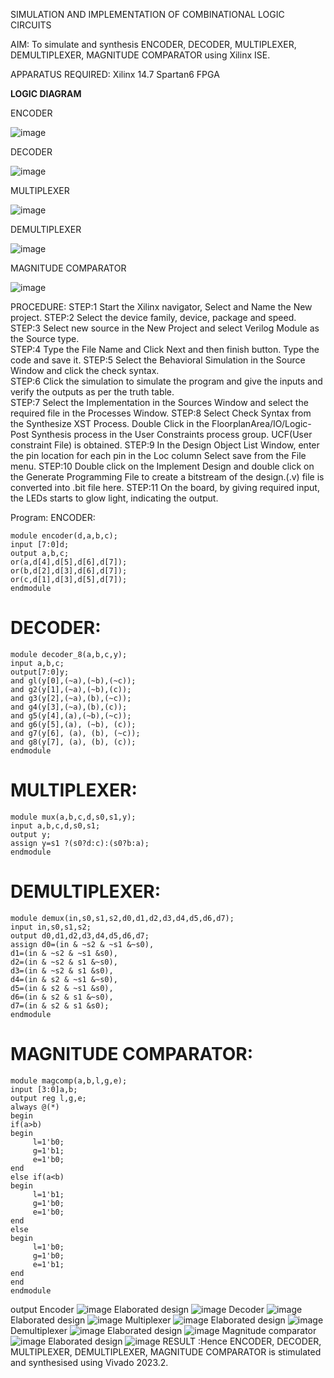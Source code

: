 SIMULATION AND IMPLEMENTATION OF  COMBINATIONAL LOGIC CIRCUITS

AIM: 
 To simulate and synthesis ENCODER, DECODER, MULTIPLEXER, DEMULTIPLEXER, MAGNITUDE COMPARATOR using Xilinx ISE.

APPARATUS REQUIRED:
Xilinx 14.7
Spartan6 FPGA

**LOGIC DIAGRAM**

ENCODER

![image](https://github.com/navaneethans/VLSI-LAB-EXP-2/assets/6987778/3cd1f95e-7531-4cad-9154-fdd397ac439e)


DECODER

![image](https://github.com/navaneethans/VLSI-LAB-EXP-2/assets/6987778/45a5e6cf-bbe0-4fd5-ac84-e5ad4477483b)


MULTIPLEXER

![image](https://github.com/navaneethans/VLSI-LAB-EXP-2/assets/6987778/427f75b2-8e67-44b9-ac45-a66651787436)


DEMULTIPLEXER

![image](https://github.com/navaneethans/VLSI-LAB-EXP-2/assets/6987778/1c45a7fc-08ac-4f76-87f2-c084e7150557)


MAGNITUDE COMPARATOR

![image](https://github.com/navaneethans/VLSI-LAB-EXP-2/assets/6987778/b2fe7a05-6bf7-4dcb-8f5d-28abbf7ea8c2)


  
PROCEDURE:
STEP:1  Start  the Xilinx navigator, Select and Name the New project.
STEP:2  Select the device family, device, package and speed.       
STEP:3  Select new source in the New Project and select Verilog Module as the Source type.                       
STEP:4  Type the File Name and Click Next and then finish button. Type the code and save it.
STEP:5  Select the Behavioral Simulation in the Source Window and click the check syntax.                       
STEP:6  Click the simulation to simulate the program and  give the inputs and verify the outputs as per the truth table.               
STEP:7  Select the Implementation in the Sources Window and select the required file in the Processes Window.
STEP:8  Select Check Syntax from the Synthesize  XST Process. Double Click in the  FloorplanArea/IO/Logic-Post Synthesis process in the User Constraints process group. UCF(User constraint File) is obtained. 
STEP:9  In the Design Object List Window, enter the pin location for each pin in the Loc column Select save from the File menu.
STEP:10 Double click on the Implement Design and double click on the Generate Programming File to create a bitstream of the design.(.v) file is converted into .bit file here.
STEP:11  On the board, by giving required input, the LEDs starts to glow light, indicating the output.

Program:
 ENCODER:
```
module encoder(d,a,b,c);
input [7:0]d;
output a,b,c;
or(a,d[4],d[5],d[6],d[7]);
or(b,d[2],d[3],d[6],d[7]);
or(c,d[1],d[3],d[5],d[7]);
endmodule
```
# DECODER:
```
module decoder_8(a,b,c,y);
input a,b,c; 
output[7:0]y; 
and gl(y[0],(~a),(~b),(~c)); 
and g2(y[1],(~a),(~b),(c)); 
and g3(y[2],(~a),(b),(~c));
and g4(y[3],(~a),(b),(c));
and g5(y[4],(a),(~b),(~c));
and g6(y[5],(a), (~b), (c));
and g7(y[6], (a), (b), (~c)); 
and g8(y[7], (a), (b), (c));
endmodule
```
# MULTIPLEXER:
```
module mux(a,b,c,d,s0,s1,y);
input a,b,c,d,s0,s1;
output y;
assign y=s1 ?(s0?d:c):(s0?b:a);
endmodule
```
# DEMULTIPLEXER:
```
module demux(in,s0,s1,s2,d0,d1,d2,d3,d4,d5,d6,d7);
input in,s0,s1,s2;
output d0,d1,d2,d3,d4,d5,d6,d7;
assign d0=(in & ~s2 & ~s1 &~s0),
d1=(in & ~s2 & ~s1 &s0),
d2=(in & ~s2 & s1 &~s0),
d3=(in & ~s2 & s1 &s0),
d4=(in & s2 & ~s1 &~s0),
d5=(in & s2 & ~s1 &s0),
d6=(in & s2 & s1 &~s0),
d7=(in & s2 & s1 &s0);
endmodule
```
# MAGNITUDE COMPARATOR:
```
module magcomp(a,b,l,g,e);
input [3:0]a,b;
output reg l,g,e;
always @(*)
begin
if(a>b)
begin
     l=1'b0;
     g=1'b1;
     e=1'b0;
end
else if(a<b)
begin
     l=1'b1;
     g=1'b0;
     e=1'b0;
end
else
begin
     l=1'b0;
     g=1'b0;
     e=1'b1;
end
end
endmodule
```
output
Encoder
![image](https://github.com/lavakumaryadhava/VLSI-LAB-EXP-2/assets/162088994/d71e1b6c-e03d-4203-819d-4d216e191358)
Elaborated design
![image](https://github.com/lavakumaryadhava/VLSI-LAB-EXP-2/assets/162088994/72a07e39-57eb-498a-90a4-0f1ce59d6942)
Decoder
![image](https://github.com/lavakumaryadhava/VLSI-LAB-EXP-2/assets/162088994/46be7a35-4b95-4692-a88a-65238cc87f44)
Elaborated design
![image](https://github.com/lavakumaryadhava/VLSI-LAB-EXP-2/assets/162088994/82cd31b2-e2d6-42dd-ac6a-0921bbe493d5)
Multiplexer
![image](https://github.com/lavakumaryadhava/VLSI-LAB-EXP-2/assets/162088994/6adf0f5d-db85-49fe-a1b1-e5d7c4915ae2)
Elaborated design
![image](https://github.com/lavakumaryadhava/VLSI-LAB-EXP-2/assets/162088994/a7973cbe-3559-4f42-9b8c-8e8c7c549266)
Demultiplexer
![image](https://github.com/lavakumaryadhava/VLSI-LAB-EXP-2/assets/162088994/76cbc87e-497d-4965-94d8-1df45aa0f5d8)
Elaborated design
![image](https://github.com/lavakumaryadhava/VLSI-LAB-EXP-2/assets/162088994/93a1f8b8-3dd5-4ec1-9f34-2aca6ada91da)
Magnitude comparator
![image](https://github.com/lavakumaryadhava/VLSI-LAB-EXP-2/assets/162088994/544c9e04-866e-4334-8657-a277a59f910f)
Elaborated design
![image](https://github.com/lavakumaryadhava/VLSI-LAB-EXP-2/assets/162088994/75e3b277-f2c6-4ce5-ba1a-b0f139bda6e1)
RESULT :Hence ENCODER, DECODER, MULTIPLEXER, DEMULTIPLEXER, MAGNITUDE COMPARATOR is stimulated and synthesised using Vivado 2023.2.



